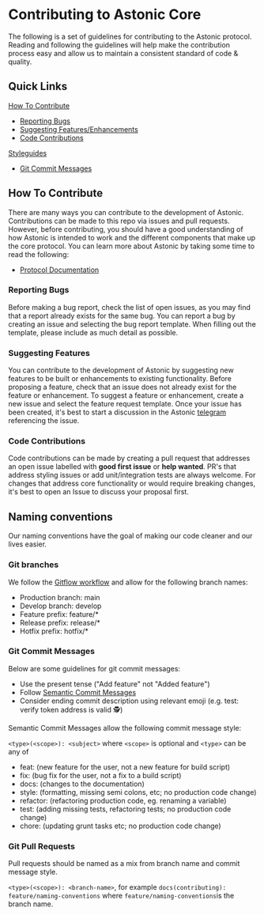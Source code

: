 # Contributing to Astonic Core

The following is a set of guidelines for contributing to the Astonic protocol. Reading and following the guidelines will help make the contribution process easy and allow us to maintain a consistent standard of code & quality.

## Quick Links

[How To Contribute](#how-to-contribute)

- [Reporting Bugs](#reporting-bugs)
- [Suggesting Features/Enhancements](#suggesting-features)
- [Code Contributions](#code-contributions)

[Styleguides](#styleguides)

- [Git Commit Messages](#git-commit-messages)

## How To Contribute

There are many ways you can contribute to the development of Astonic. Contributions can be made to this repo via issues and pull requests. However, before contributing, you should have a good understanding of how Astonic is intended to work and the different components that make up the core protocol. You can learn more about Astonic by taking some time to read the following:

- [Protocol Documentation](https://astonic.gitbook.io/astonic-docs/)

### Reporting Bugs

Before making a bug report, check the list of open issues, as you may find that a report already exists for the same bug. You can report a bug by creating an issue and selecting the bug report template. When filling out the template, please include as much detail as possible.

### Suggesting Features

You can contribute to the development of Astonic by suggesting new features to be built or enhancements to existing functionality. Before proposing a feature, check that an issue does not already exist for the feature or enhancement. To suggest a feature or enhancement, create a new issue and select the feature request template. Once your issue has been created, it's best to start a discussion in the Astonic [telegram](https://t.me/astonic_io) referencing the issue.

### Code Contributions

Code contributions can be made by creating a pull request that addresses an open issue labelled with **good first issue** or **help wanted**. PR's that address styling issues or add unit/integration tests are always welcome. For changes that address core functionality or would require breaking changes, it's best to open an Issue to discuss your proposal first.

## Naming conventions

Our naming conventions have the goal of making our code cleaner and our lives easier.

### Git branches

We follow the [Gitflow workflow](https://www.atlassian.com/git/tutorials/comparing-workflows/gitflow-workflow) and allow for the following branch names:

- Production branch: main
- Develop branch: develop
- Feature prefix: feature/\*
- Release prefix: release/\*
- Hotfix prefix: hotfix/\*

### Git Commit Messages

Below are some guidelines for git commit messages:

- Use the present tense ("Add feature" not "Added feature")
- Follow [Semantic Commit Messages](https://gist.github.com/joshbuchea/6f47e86d2510bce28f8e7f42ae84c716)
- Consider ending commit description using relevant emoji (e.g. test: verify token address is valid 🕵️)

Semantic Commit Messages allow the following commit message style:

`<type>(<scope>): <subject>`
where
`<scope>` is optional and `<type>` can be any of

- feat: (new feature for the user, not a new feature for build script)
- fix: (bug fix for the user, not a fix to a build script)
- docs: (changes to the documentation)
- style: (formatting, missing semi colons, etc; no production code change)
- refactor: (refactoring production code, eg. renaming a variable)
- test: (adding missing tests, refactoring tests; no production code change)
- chore: (updating grunt tasks etc; no production code change)

### Git Pull Requests

Pull requests should be named as a mix from branch name and commit message style.

`<type>(<scope>): <branch-name>`, for example `docs(contributing): feature/naming-conventions` where `feature/naming-conventions`is the branch name.
